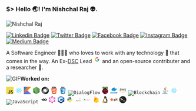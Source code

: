 ### $> Hello :earth_asia:! I'm Nishchal Raj :alien:.
<p align="left"> <img src="https://komarev.com/ghpvc/?username=thenishchalraj" alt="Nishchal Raj" /> </p>

[![Linkedin Badge](https://img.shields.io/badge/-thenishchalraj-blue?style=flat-square&logo=Linkedin&logoColor=white&link=https://www.linkedin.com/in/thenishchalraj/)](https://www.linkedin.com/in/thenishchalraj/)  [![Twitter Badge](https://img.shields.io/badge/-@thenishchalraj-1ca0f1?style=flat-square&labelColor=1ca0f1&logo=twitter&logoColor=white&link=https://twitter.com/thenishchalraj)](https://twitter.com/thenishchalraj)  [![Facebook Badge](https://img.shields.io/badge/-@thenishchalraj-3b5998?style=flat-square&labelColor=3b5998&logo=facebook&logoColor=white&link=https://www.facebook.com/thenishchalraj)](https://www.facebook.com/thenishchalraj)  [![Instagram Badge](https://img.shields.io/badge/-@thenishchalraj-D7008A?style=flat-square&labelColor=D7008A&logo=Instagram&logoColor=white&link=https://www.instagram.com/thenishchalraj/)](https://www.instagram.com/thenishchalraj/)  [![Medium Badge](https://img.shields.io/badge/-@thenishchalraj-000000?style=flat-square&labelColor=000000&logo=Medium&logoColor=white&link=https://www.medium.com/thenishchalraj/)](https://www.medium.com/@thenishchalraj/)

A Software Engineer 👨🏽‍💻 who loves to work with any technology 🚀 that comes in the way. An Ex-<a href="https://developers.google.com/community/dsc/leads">DSC</a> Lead <img height="20" src="https://raw.githubusercontent.com/github/explore/80688e429a7d4ef2fca1e82350fe8e3517d3494d/topics/google/google.png"> and an open-source contributer and a researcher :mag_right:. 

<img align="left" alt="GIF" src="https://media.giphy.com/media/115BJle6N2Av0A/giphy.gif" />

**Worked on:**

<code><img height="20" alt="JavaScript" src="https://raw.githubusercontent.com/github/explore/5c058a388828bb5fde0bcafd4bc867b5bb3f26f3/topics/javascript/javascript.png"></code>
<code><img height="20" alt="React.js" src="https://raw.githubusercontent.com/github/explore/5c058a388828bb5fde0bcafd4bc867b5bb3f26f3/topics/react/react.png"></code>
<code><img height="20" alt="Kotlin" src="https://raw.githubusercontent.com/github/explore/5c058a388828bb5fde0bcafd4bc867b5bb3f26f3/topics/kotlin/kotlin.png"></code>
<code><img height="20" alt="Node.js" src="https://raw.githubusercontent.com/github/explore/5c058a388828bb5fde0bcafd4bc867b5bb3f26f3/topics/nodejs/nodejs.png"></code>
<code><img height="20" alt="JSON" src="https://raw.githubusercontent.com/github/explore/80688e429a7d4ef2fca1e82350fe8e3517d3494d/topics/json/json.png"></code>
<code><img height="20" alt="HTML" src="https://raw.githubusercontent.com/github/explore/80688e429a7d4ef2fca1e82350fe8e3517d3494d/topics/html/html.png"></code>
<code><img height="20" alt="CSS" src="https://raw.githubusercontent.com/github/explore/80688e429a7d4ef2fca1e82350fe8e3517d3494d/topics/css/css.png"></code>
<code><img height="20" alt="DialogFlow" src="https://encrypted-tbn0.gstatic.com/images?q=tbn:ANd9GcSgNpsQC-vhnlzgbkqk23v2khzz6uNzlEyRHCzOywt5lYJY1Hs&s"></code>
<code><img height="20" alt="RaspberryPi" src="https://raw.githubusercontent.com/github/explore/80688e429a7d4ef2fca1e82350fe8e3517d3494d/topics/raspberry-pi/raspberry-pi.png"></code>
<code><img height="20" alt="Docker" src="https://raw.githubusercontent.com/github/explore/5c058a388828bb5fde0bcafd4bc867b5bb3f26f3/topics/docker/docker.png"></code>
<code><img height="20" alt="AWS" src="https://raw.githubusercontent.com/github/explore/fbceb94436312b6dacde68d122a5b9c7d11f9524/topics/aws/aws.png"></code>
<code><img height="20" alt="Blockchain" src="https://cdn.iconscout.com/icon/premium/png-512-thumb/blockchain-5-539188.png"></code>
<code><img height="20" alt="Java" src="https://raw.githubusercontent.com/github/explore/5c058a388828bb5fde0bcafd4bc867b5bb3f26f3/topics/java/java.png"></code>
<code><img height="20" alt="React Native" src="https://raw.githubusercontent.com/github/explore/80688e429a7d4ef2fca1e82350fe8e3517d3494d/topics/react-native/react-native.png"></code>
<code><img height="20" alt="JavaScript" src="https://efthymis.com/wp-content/uploads/2019/02/Icon-App-1024x1024@1x.png"></code>
<code><img height="20" alt="Golang" src="https://raw.githubusercontent.com/github/explore/80688e429a7d4ef2fca1e82350fe8e3517d3494d/topics/go/go.png"></code>
<code><img height="20" alt="GraphQL" src="https://raw.githubusercontent.com/github/explore/5c058a388828bb5fde0bcafd4bc867b5bb3f26f3/topics/graphql/graphql.png"></code>
<code><img height="20" alt="C++" src="https://raw.githubusercontent.com/github/explore/80688e429a7d4ef2fca1e82350fe8e3517d3494d/topics/cpp/cpp.png"></code>
<code><img height="20" alt="Python" src="https://raw.githubusercontent.com/github/explore/80688e429a7d4ef2fca1e82350fe8e3517d3494d/topics/python/python.png"></code>
<code><img height="20" alt="MySQL" src="https://raw.githubusercontent.com/github/explore/80688e429a7d4ef2fca1e82350fe8e3517d3494d/topics/mysql/mysql.png"></code>
<code><img height="20" alt="MongoDB" src="https://raw.githubusercontent.com/github/explore/80688e429a7d4ef2fca1e82350fe8e3517d3494d/topics/mongodb/mongodb.png"></code>
<code><img height="20" alt="Firebase" src="https://raw.githubusercontent.com/github/explore/80688e429a7d4ef2fca1e82350fe8e3517d3494d/topics/firebase/firebase.png"></code>
<code><img height="20" alt="Linux" src="https://raw.githubusercontent.com/github/explore/80688e429a7d4ef2fca1e82350fe8e3517d3494d/topics/linux/linux.png"></code>
<code><img height="20" alt="Git" src="https://raw.githubusercontent.com/github/explore/80688e429a7d4ef2fca1e82350fe8e3517d3494d/topics/git/git.png"></code>
<code><img height="20" alt="Terminal is <3" src="https://raw.githubusercontent.com/github/explore/80688e429a7d4ef2fca1e82350fe8e3517d3494d/topics/terminal/terminal.png"></code>
<!--![Nishchal's github stats](https://github-readme-stats.vercel.app/api?username=thenishchalraj&show_icons=true&hide_border=true)-->
